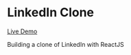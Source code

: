 # LinkedIn Clone

[Live Demo](https://linkedin-clone-c4620.web.app)

Building a clone of LinkedIn with ReactJS

